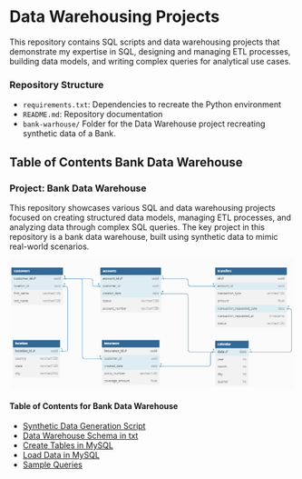 # Data Warehousing Projects

This repository contains SQL scripts and data warehousing projects that demonstrate my expertise in SQL, designing and managing ETL processes, building data models, and writing complex queries for analytical use cases.


### Repository Structure

- `requirements.txt`: Dependencies to recreate the Python environment
- `README.md`: Repository documentation
- `bank-warhouse/` Folder for the Data Warehouse project recreating synthetic data of a Bank.


## Table of Contents Bank Data Warehouse



### Project: Bank Data Warehouse
This repository showcases various SQL and data warehousing projects focused on creating structured data models, managing ETL processes, and analyzing data through complex SQL queries. The key project in this repository is a bank data warehouse, built using synthetic data to mimic real-world scenarios.

<p align="center">
  <img src="bank-warehouse/bank_warehouse_diagram.png" alt="Bank Warehouse Diagram" width="500"/>
</p>
	

#### Table of Contents for Bank Data Warehouse

- [Synthetic Data Generation Script](bank-warehouse/synthetic_data_generation.py)
- [Data Warehouse Schema in txt](bank-warehouse/bank_diagram.txt)
- [Create Tables in MySQL](bank-warehouse/create_tables.sql)
- [Load Data in MySQL](bank-warehouse/load_data.sql)
- [Sample Queries](bank-warehouse/sample_queries.sql)



